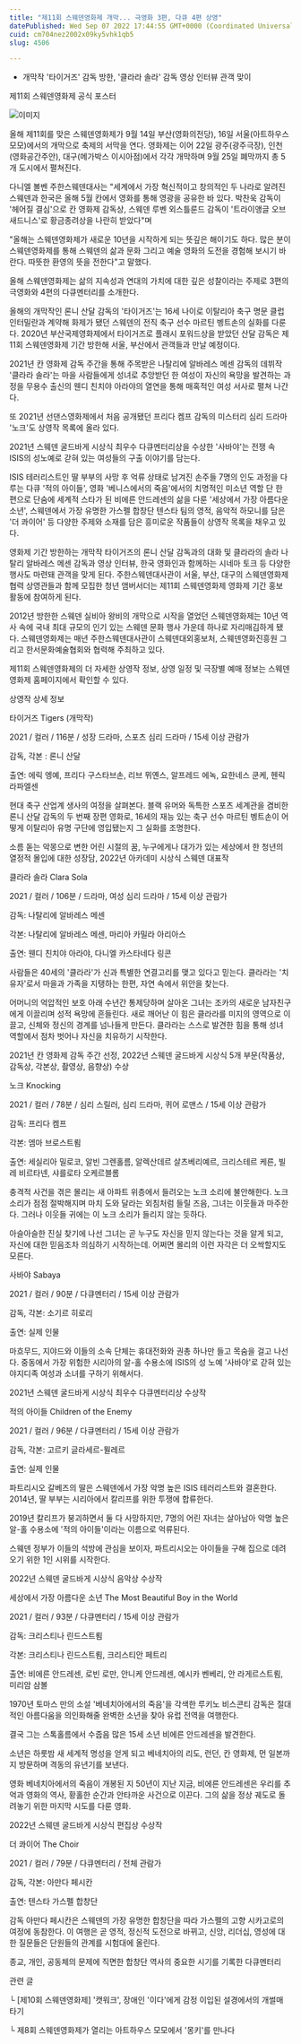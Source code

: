 ```yaml
---
title: "제11회 스웨덴영화제 개막... 극영화 3편, 다큐 4편 상영"
datePublished: Wed Sep 07 2022 17:44:55 GMT+0000 (Coordinated Universal Time)
cuid: cm704nez2002x09ky5vhk1qb5
slug: 4506

---
```



- 개막작 '타이거즈' 감독 방한, '클라라 솔라' 감독 영상 인터뷰 관객 맞이

제11회 스웨덴영화제 공식 포스터

![이미지](https://cdn.hashnode.com/res/hashnode/image/upload/v1739256896052/c99a01b1-dfee-40b8-ba10-0b7c8a59355c.jpeg)

올해 제11회를 맞은 스웨덴영화제가 9월 14일 부산(영화의전당), 16일 서울(아트하우스 모모)에서의 개막으로 축제의 서막을 연다. 영화제는 이어 22일 광주(광주극장), 인천(영화공간주안), 대구(메가박스 이시아점)에서 각각 개막하며 9월 25일 폐막까지 총 5개 도시에서 펼쳐진다.

다니엘 볼벤 주한스웨덴대사는 "세계에서 가장 혁신적이고 창의적인 두 나라로 알려진 스웨덴과 한국은 올해 5월 칸에서 영화를 통해 영광을 공유한 바 있다. 박찬욱 감독이 '헤어질 결심'으로 칸 영화제 감독상, 스웨덴 루벤 외스틀룬드 감독이 '트라이앵글 오브 새드니스'로 황금종려상을 나란히 받았다"며

"올해는 스웨덴영화제가 새로운 10년을 시작하게 되는 뜻깊은 해이기도 하다. 많은 분이 스웨덴영화제를 통해 스웨덴의 삶과 문화 그리고 예술 영화의 도전을 경험해 보시기 바란다. 따뜻한 환영의 뜻을 전한다"고 말했다.

올해 스웨덴영화제는 삶의 지속성과 연대의 가치에 대한 깊은 성찰이라는 주제로 3편의 극영화와 4편의 다큐멘터리를 소개한다.

올해의 개막작인 론니 산달 감독의 '타이거즈'는 16세 나이로 이탈리아 축구 명문 클럽 인터밀란과 계약해 화제가 됐던 스웨덴의 전직 축구 선수 마르틴 벵트손의 실화를 다룬다. 2020년 부산국제영화제에서 타이거즈로 플래시 포워드상을 받았던 산달 감독은 제11회 스웨덴영화제 기간 방한해 서울, 부산에서 관객들과 만날 예정이다.

2021년 칸 영화제 감독 주간을 통해 주목받은 나탈리에 알바레스 메센 감독의 데뷔작 '클라라 솔라'는 마을 사람들에게 성녀로 추앙받던 한 여성이 자신의 욕망을 발견하는 과정을 무용수 출신의 웬디 친치야 아라야의 열연을 통해 매혹적인 여성 서사로 펼쳐 나간다.

또 2021년 선댄스영화제에서 처음 공개됐던 프리다 켐프 감독의 미스터리 심리 드라마 '노크'도 상영작 목록에 올라 있다.

2021년 스웨덴 굴드바게 시상식 최우수 다큐멘터리상을 수상한 '사바야'는 전쟁 속 ISIS의 성노예로 갇혀 있는 여성들의 구출 이야기를 담는다.

ISIS 테러리스트인 딸 부부의 사망 후 억류 상태로 남겨진 손주들 7명의 인도 과정을 다루는 다큐 '적의 아이들', 영화 '베니스에서의 죽음'에서의 치명적인 미소년 역할 단 한 편으로 단숨에 세계적 스타가 된 비에른 안드레센의 삶을 다룬 '세상에서 가장 아름다운 소년', 스웨덴에서 가장 유명한 가스펠 합창단 텐스타 팀의 영적, 음악적 하모니를 담은 '더 콰이어' 등 다양한 주제와 소재를 담은 흥미로운 작품들이 상영작 목록을 채우고 있다.

영화제 기간 방한하는 개막작 타이거즈의 론니 산달 감독과의 대화 및 클라라의 솔라 나탈리 알바레스 메센 감독과 영상 인터뷰, 한국 영화인과 함께하는 시네마 토크 등 다양한 행사도 마련돼 관객을 맞게 된다. 주한스웨덴대사관이 서울, 부산, 대구의 스웨덴영화제 협력 상영관들과 함께 모집한 청년 앰버서더는 제11회 스웨덴영화제 영화제 기간 홍보 활동에 참여하게 된다.

2012년 방한한 스웨덴 실비아 왕비의 개막으로 시작을 열었던 스웨덴영화제는 10년 역사 속에 국내 최대 규모의 인기 있는 스웨덴 문화 행사 가운데 하나로 자리매김하게 됐다. 스웨덴영화제는 매년 주한스웨덴대사관이 스웨덴대외홍보처, 스웨덴영화진흥원 그리고 한서문화예술협회와 협력해 주최하고 있다.

제11회 스웨덴영화제의 더 자세한 상영작 정보, 상영 일정 및 극장별 예매 정보는 스웨덴영화제 홈페이지에서 확인할 수 있다.

상영작 상세 정보

타이거즈 Tigers (개막작)

2021 / 컬러 / 116분 / 성장 드라마, 스포츠 심리 드라마 / 15세 이상 관람가

감독, 각본 : 론니 산달

출연: 에릭 엥예, 프리다 구스타브손, 리브 뮈옌스, 알프레드 에녹, 요한네스 쿤케, 헨릭 라파엘센

현대 축구 산업계 생사의 여정을 살펴본다. 블랙 유머와 독특한 스포츠 세계관을 겸비한 론니 산달 감독의 두 번째 장편 영화로, 16세의 재능 있는 축구 선수 마르틴 벵트손이 어떻게 이탈리아 유명 구단에 영입됐는지 그 실화를 조명한다.

소름 돋는 악몽으로 변한 어린 시절의 꿈, 누구에게나 대가가 있는 세상에서 한 청년의 열정적 몰입에 대한 성장담, 2022년 아카데미 시상식 스웨덴 대표작

클라라 솔라 Clara Sola

2021 / 컬러 / 106분 / 드라마, 여성 심리 드라마 / 15세 이상 관람가

감독: 나탈리에 알바레스 메센

각본: 나탈리에 알바레스 메센, 마리아 카밀라 아리아스

출연: 웬디 친치야 아라야, 다니엘 카스타네다 링콘

사람들은 40세의 '클라라'가 신과 특별한 연결고리를 맺고 있다고 믿는다. 클라라는 '치유자'로서 마을과 가족을 지탱하는 한편, 자연 속에서 위안을 찾는다.

어머니의 억압적인 보호 아래 수년간 통제당하며 살아온 그녀는 조카의 새로운 남자친구에게 이끌리며 성적 욕망에 흔들린다. 새로 깨어난 이 힘은 클라라를 미지의 영역으로 이끌고, 신체와 정신의 경계를 넘나들게 만든다. 클라라는 스스로 발견한 힘을 통해 성녀 역할에서 점차 벗어나 자신을 치유하기 시작한다.

2021년 칸 영화제 감독 주간 선정, 2022년 스웨덴 굴드바게 시상식 5개 부문(작품상, 감독상, 각본상, 촬영상, 음향상) 수상

노크 Knocking

2021 / 컬러 / 78분 / 심리 스릴러, 심리 드라마, 퀴어 로맨스 / 15세 이상 관람가

감독: 프리다 켐프

각본: 엠마 브로스트룀

출연: 세실리아 밀로코, 알빈 그렌홀름, 알렉산데르 살츠베리예르, 크리스테르 케른, 빌레 비르타넨, 샤를로타 오케르블롬

충격적 사건을 겪은 몰리는 새 아파트 위층에서 들려오는 노크 소리에 불안해한다. 노크 소리가 점점 절박해지며 마치 도와 달라는 외침처럼 들릴 즈음, 그녀는 이웃들과 마주한다. 그러나 이웃들 귀에는 이 노크 소리가 들리지 않는 듯하다.

아슬아슬한 진실 찾기에 나선 그녀는 곧 누구도 자신을 믿지 않는다는 것을 알게 되고, 자신에 대한 믿음조차 의심하기 시작하는데. 어쩌면 몰리의 이런 자각은 더 오싹할지도 모른다.

사바야 Sabaya

2021 / 컬러 / 90분 / 다큐멘터리 / 15세 이상 관람가

감독, 각본: 소기르 히로리

출연: 실제 인물

마흐무드, 지야드와 이들의 소속 단체는 휴대전화와 권총 하나만 들고 목숨을 걸고 나선다. 중동에서 가장 위험한 시리아의 알-홀 수용소에 ISIS의 성 노예 '사바야'로 갇혀 있는 야지디족 여성과 소녀를 구하기 위해서다.

2021년 스웨덴 굴드바게 시상식 최우수 다큐멘터리상 수상작

적의 아이들 Children of the Enemy

2021 / 컬러 / 96분 / 다큐멘터리 / 15세 이상 관람가

감독, 각본: 고르키 글라세르-뮐레르

출연: 실제 인물

파트리시오 갈베즈의 딸은 스웨덴에서 가장 악명 높은 ISIS 테러리스트와 결혼한다. 2014년, 딸 부부는 시리아에서 칼리프를 위한 투쟁에 합류한다.

2019년 칼리프가 붕괴하면서 둘 다 사망하지만, 7명의 어린 자녀는 살아남아 악명 높은 알-홀 수용소에 '적의 아이들'이라는 이름으로 억류된다.

스웨덴 정부가 이들의 석방에 관심을 보이자, 파트리시오는 아이들을 구해 집으로 데려오기 위한 1인 시위를 시작한다.

2022년 스웨덴 굴드바게 시상식 음악상 수상작

세상에서 가장 아름다운 소년 The Most Beautiful Boy in the World

2021 / 컬러 / 93분 / 다큐멘터리 / 15세 이상 관람가

감독: 크리스티나 린드스트룀

각본: 크리스티나 린드스트룀, 크리스티안 페트리

출연: 비에른 안드레센, 로빈 로만, 안니케 안드레센, 예시카 벤베리, 안 라게르스트룀, 미리암 삼볼

1970년 토마스 만의 소설 '베네치아에서의 죽음'을 각색한 루키노 비스콘티 감독은 절대적인 아름다움을 의인화해줄 완벽한 소년을 찾아 유럽 전역을 여행한다.

결국 그는 스톡홀름에서 수줍음 많은 15세 소년 비에른 안드레센을 발견한다.

소년은 하룻밤 새 세계적 명성을 얻게 되고 베네치아의 리도, 런던, 칸 영화제, 먼 일본까지 방문하며 격동의 유년기를 보낸다.

영화 베네치아에서의 죽음이 개봉된 지 50년이 지난 지금, 비에른 안드레센은 우리를 추억과 영화의 역사, 황홀한 순간과 안타까운 사건으로 이끈다. 그의 삶을 정상 궤도로 돌려놓기 위한 마지막 시도를 다룬 영화.

2022년 스웨덴 굴드바게 시상식 편집상 수상작

더 콰이어 The Choir

2021 / 컬러 / 79분 / 다큐멘터리 / 전체 관람가

감독, 각본: 아만다 페시칸

출연: 텐스타 가스펠 합창단

감독 아만다 페시칸은 스웨덴의 가장 유명한 합창단을 따라 가스펠의 고향 시카고로의 여정에 동참한다. 이 여행은 곧 영적, 정신적 도전으로 바뀌고, 신앙, 리더십, 영성에 대한 질문들은 단원들의 관계를 시험대에 올린다.

종교, 개인, 공동체의 문제에 직면한 합창단 역사의 중요한 시기를 기록한 다큐멘터리

관련 글

└ [제10회 스웨덴영화제] '캣워크', 장애인 '이다'에게 감정 이입된 설경에서의 개썰매 타기

└ 제8회 스웨덴영화제가 열리는 아트하우스 모모에서 '몽키'를 만나다